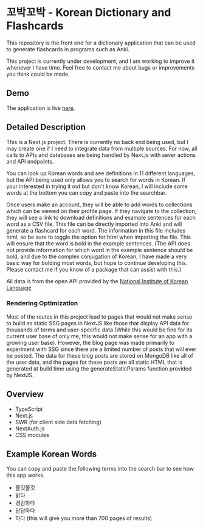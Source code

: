 # 꼬박꼬박 - Korean Dictionary and Flashcards

This repository is the front end for a dictionary application that can be used to generate flashcards in programs such as Anki.

This project is currently under development, and I am working to improve it whenever I have time. Feel free to contact me about bugs or improvements you think could be made.

## Demo

The application is live [here](https://korean-dictionary.vercel.app/).

## Detailed Description

This is a Next.js project. There is currently no back end being used, but I may create one if I need to integrate data from multiple sources. For now, all calls to APIs and databases are being handled by Next.js with sever actions and API endpoints.

You can look up Korean words and see definitions in 11 different languages, but the API being used only allows you to search for words in Korean. If your interested in trying it out but don't know Korean, I will include some words at the bottom you can copy and paste into the searchbar.

Once users make an account, they will be able to add words to collections which can be viewed on their profile page. If they navigate to the collection, they will see a link to download definitions and example sentences for each word as a CSV file. This file can be directly imported into Anki and will generate a flashcard for each word. The information in this file includes html, so be sure to toggle the option for html when importing the file. This will ensure that the word is bold in the example sentences. (The API does not provide information for which word in the example sentence should be bold, and due to the complex conjugation of Korean, I have made a very basic way for bolding most words, but hope to continue developing this. Please contact me if you know of a package that can assist with this.)

All data is from the open API provided by the [National Institute of Korean Language](https://krdict.korean.go.kr/openApi/openApiInfo)

### Rendering Optimization

Most of the routes in this project lead to pages that would not make sense to build as static SSG pages in NextJS like those that display API data for thousands of terms and user-specific data (While this would be fine for its current user base of only me, this would not make sense for an app with a growing user base). However, the blog page was made primarily to experiment with SSG since there are a limited number of posts that will ever be posted. The data for these blog posts are stored on MongoDB like all of the user data, and the pages for these posts are all static HTML that is generated at build time using the generateStaticParams function provided by NextJS.

## Overview

- TypeScript
- Next.js
- SWR (for client side data fetching)
- NextAuth.js
- CSS modules

## Example Korean Words

You can copy and paste the following terms into the search bar to see how this app works.

- 쫄깃쫄깃
- 밝다
- 경감하다
- 답답하다
- 하다 (this will give you more than 700 pages of results)
